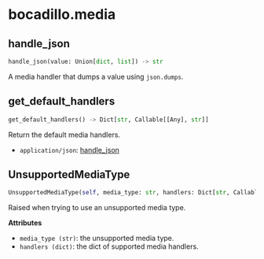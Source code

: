 # bocadillo.media

## handle_json
```python
handle_json(value: Union[dict, list]) -> str
```
A media handler that dumps a value using `json.dumps`.
## get_default_handlers
```python
get_default_handlers() -> Dict[str, Callable[[Any], str]]
```
Return the default media handlers.

- `application/json`: [handle_json](#handle-json)

## UnsupportedMediaType
```python
UnsupportedMediaType(self, media_type: str, handlers: Dict[str, Callable[[Any], str]])
```
Raised when trying to use an unsupported media type.

__Attributes__

- `media_type (str)`: the unsupported media type.
- `handlers (dict)`: the dict of supported media handlers.

